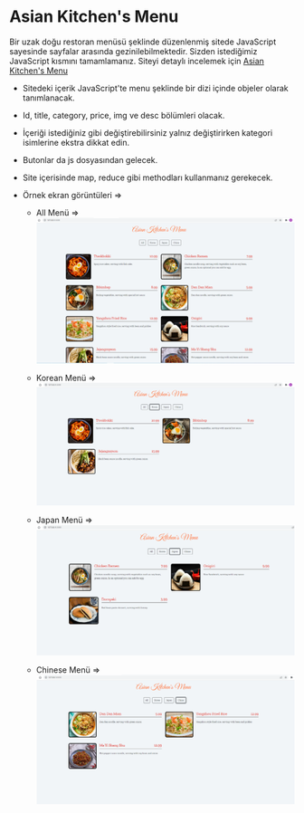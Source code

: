 # Asian Kitchen's Menu

Bir uzak doğu restoran menüsü şeklinde düzenlenmiş sitede JavaScript sayesinde sayfalar arasında gezinilebilmektedir. Sizden istediğimiz JavaScript kısmını tamamlamanız. Siteyi detaylı incelemek için [Asian Kitchen's Menu](https://ayerdelen.github.io/AsianKitchen/)

- Sitedeki içerik JavaScript'te menu şeklinde bir dizi içinde objeler olarak tanımlanacak.
- Id, title, category, price, img ve desc bölümleri olacak.
- İçeriği istediğiniz gibi değiştirebilirsiniz yalnız değiştirirken kategori isimlerine ekstra dikkat edin.
- Butonlar da js dosyasından gelecek.
- Site içerisinde map, reduce gibi methodları kullanmanız gerekecek. 


- Örnek ekran görüntüleri => 
  - All Menü => 
    ![](./assets/allMenu.png)

  - Korean Menü => 
    ![](./assets/koreanMenu.png)

  - Japan Menü => 
    ![](./assets/japanMenu.png)

  - Chinese Menü => 
    ![](./assets/chinaMenu.png)